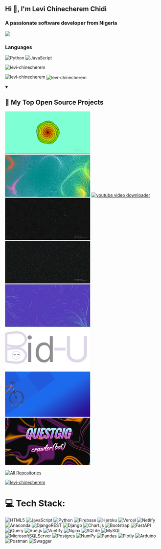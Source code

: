 
<h2 align="left">Hi 👋, I'm Levi Chinecherem Chidi</h2>
<h3 align="left">A passionate software developer from Nigeria</h3>


![](https://quotes-github-readme.vercel.app/api?type=horizontal&theme=tokyonight)

### Languages
![Python](https://img.shields.io/badge/-Python-000?&logo=Python)
![JavaScript](https://img.shields.io/badge/-JavaScript-000?&logo=JavaScript)
<p align="left"> <img src="https://komarev.com/ghpvc/?username=levi-chinecherem&label=Profile%20views&color=0e75b6&style=flat" alt="levi-chinecherem" /> </p>


<p><img align="left" src="https://github-readme-stats.vercel.app/api/top-langs?username=levi-chinecherem&show_icons=true&locale=en&layout=compact" alt="levi-chinecherem" /></p>

<p>&nbsp;<img align="center" src="https://github-readme-stats.vercel.app/api?username=levi-chinecherem&show_icons=true&locale=en" alt="levi-chinecherem" /></p>

<details open> 
  <summary><h2>📘 My Top Open Source Projects</h2></summary>

  <!-- Repo info cards - https://github.com/anuraghazra/github-readme-stats -->
  <!-- Small repo cards (fork) - https://github.com/DenverCoder1/github-readme-stats -->
<p align="left">
  <a href="https://github.com/Levi-Chinecherem/canvas-series-fibonnacci"><img width="278" src="https://github.com/Levi-Chinecherem/canvas-series-fibonnacci/blob/master/preview2.PNG?raw=true" alt="canvas-series-fibonnacci"></a>
  <a href="https://github.com/Levi-Chinecherem/canva-series-noise"><img width="278" src="https://github.com/Levi-Chinecherem/canva-series-noise/raw/master/review.PNG" alt="canvas-series-noise"></a>
  <a href="https://github.com/Levi-Chinecherem/youtube-downloader"><img width="278" src="https://github.com/Levi-Chinecherem/Levi-Chinecherem/assets/74856946/5946ddd3-fd37-4c80-9b4b-68f536f0746a" alt="youtube video downloader"></a>
  <a href="https://github.com/Levi-Chinecherem/canvas-series-sffe-three"><img width="278" src="https://github.com/Levi-Chinecherem/canvas-series-sffe-three/blob/master/preview.PNG" alt="canvas-series-sffe-three"></a>
  <a href="https://github.com/Levi-Chinecherem/canvas-series-sffe-two"><img width="278" src="https://github.com/Levi-Chinecherem/canvas-series-sffe-two/blob/master/preview.PNG" alt="canvas-series-sffe-two"></a>
  <a href="https://github.com/Levi-Chinecherem/canvas-series-sffe-one"><img width="278" src="https://github.com/Levi-Chinecherem/canvas-series-sffe-one/blob/master/preview.PNG" alt="canvas-series-sffe-one"></a>
  <a href="https://github.com/Levi-Chinecherem/bid-u"><img width="278" src="https://github.com/Levi-Chinecherem/bid-u/blob/main/static/images/logo/bid-u-big.png" alt="bid-u"></a>
  <a href="https://github.com/Levi-Chinecherem/speed"><img width="278" src="https://github.com/Levi-Chinecherem/speed/blob/main/static/images/banner-bg.png" alt="speed"></a>
  <a href="https://github.com/Levi-Chinecherem/QuestGig"><img width="278" src="https://github.com/Levi-Chinecherem/QuestGig/raw/main/photos/crawler_logo.PNG" alt="questgig"></a>
  </p>

  <a href="https://github.com/Levi-Chinecherem?tab=repositories&sort=stargazers"><img alt="All Repositories" title="All Repositories" src="https://custom-icon-badges.demolab.com/badge/-Click%20Here%20For%20All%20My%20Repos-1F222E?style=for-the-badge&logoColor=white&logo=repo"/></a>
</details>

<p align="left"> <a href="https://github.com/ryo-ma/github-profile-trophy"><img src="https://github-profile-trophy.vercel.app/?username=levi-chinecherem" alt="levi-chinecherem" /></a> </p>

# 💻 Tech Stack:
![HTML5](https://img.shields.io/badge/html5-%23E34F26.svg?style=plastic&logo=html5&logoColor=white) 
![JavaScript](https://img.shields.io/badge/javascript-%23323330.svg?style=plastic&logo=javascript&logoColor=%23F7DF1E) 
![Python](https://img.shields.io/badge/python-3670A0?style=plastic&logo=python&logoColor=ffdd54) 
![Firebase](https://img.shields.io/badge/firebase-%23039BE5.svg?style=plastic&logo=firebase) 
![Heroku](https://img.shields.io/badge/heroku-%23430098.svg?style=plastic&logo=heroku&logoColor=white) 
![Vercel](https://img.shields.io/badge/vercel-%23000000.svg?style=plastic&logo=vercel&logoColor=white) 
![Netlify](https://img.shields.io/badge/netlify-%23000000.svg?style=plastic&logo=netlify&logoColor=#00C7B7) 
![Anaconda](https://img.shields.io/badge/Anaconda-%2344A833.svg?style=plastic&logo=anaconda&logoColor=white) 
![DjangoREST](https://img.shields.io/badge/DJANGO-REST-ff1709?style=plastic&logo=django&logoColor=white&color=ff1709&labelColor=gray) 
![Django](https://img.shields.io/badge/django-%23092E20.svg?style=plastic&logo=django&logoColor=white) 
![Chart.js](https://img.shields.io/badge/chart.js-F5788D.svg?style=plastic&logo=chart.js&logoColor=white) 
![Bootstrap](https://img.shields.io/badge/bootstrap-%23563D7C.svg?style=plastic&logo=bootstrap&logoColor=white) 
![FastAPI](https://img.shields.io/badge/FastAPI-005571?style=plastic&logo=fastapi) 
![jQuery](https://img.shields.io/badge/jquery-%230769AD.svg?style=plastic&logo=jquery&logoColor=white) 
![Vue.js](https://img.shields.io/badge/vuejs-%2335495e.svg?style=plastic&logo=vuedotjs&logoColor=%234FC08D) 
![Vuetify](https://img.shields.io/badge/Vuetify-1867C0?style=plastic&logo=vuetify&logoColor=AEDDFF) 
![Nginx](https://img.shields.io/badge/nginx-%23009639.svg?style=plastic&logo=nginx&logoColor=white) 
![SQLite](https://img.shields.io/badge/sqlite-%2307405e.svg?style=plastic&logo=sqlite&logoColor=white) 
![MySQL](https://img.shields.io/badge/mysql-%2300f.svg?style=plastic&logo=mysql&logoColor=white) 
![MicrosoftSQLServer](https://img.shields.io/badge/Microsoft%20SQL%20Sever-CC2927?style=plastic&logo=microsoft%20sql%20server&logoColor=white) 
![Postgres](https://img.shields.io/badge/postgres-%23316192.svg?style=plastic&logo=postgresql&logoColor=white) 
![NumPy](https://img.shields.io/badge/numpy-%23013243.svg?style=plastic&logo=numpy&logoColor=white) 
![Pandas](https://img.shields.io/badge/pandas-%23150458.svg?style=plastic&logo=pandas&logoColor=white) 
![Plotly](https://img.shields.io/badge/Plotly-%233F4F75.svg?style=plastic&logo=plotly&logoColor=white) 
![Arduino](https://img.shields.io/badge/-Arduino-00979D?style=plastic&logo=Arduino&logoColor=white) 
![Postman](https://img.shields.io/badge/Postman-FF6C37?style=plastic&logo=postman&logoColor=white) 
![Swagger](https://img.shields.io/badge/-Swagger-%23Clojure?style=plastic&logo=swagger&logoColor=white)
